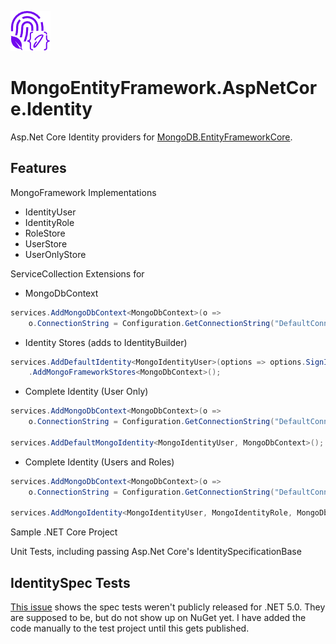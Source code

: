![alt text](https://raw.githubusercontent.com/jcamp-code/MongoEntityFramework.AspNetCore.Identity/main/assets/mongoidentity_logo_64x64.png "Mongo Identity")

# MongoEntityFramework.AspNetCore.Identity
Asp.Net Core Identity providers for [MongoDB.EntityFrameworkCore](https://github.com/mongodb/mongo-efcore-provider).

## Features
MongoFramework Implementations
- IdentityUser
- IdentityRole
- RoleStore
- UserStore
- UserOnlyStore

ServiceCollection Extensions for
- MongoDbContext
````cs
services.AddMongoDbContext<MongoDbContext>(o =>
    o.ConnectionString = Configuration.GetConnectionString("DefaultConnection"));
````

- Identity Stores (adds to IdentityBuilder)
````cs
services.AddDefaultIdentity<MongoIdentityUser>(options => options.SignIn.RequireConfirmedAccount = true)
    .AddMongoFrameworkStores<MongoDbContext>();
````

- Complete Identity (User Only)
````cs
services.AddMongoDbContext<MongoDbContext>(o =>
    o.ConnectionString = Configuration.GetConnectionString("DefaultConnection"));

services.AddDefaultMongoIdentity<MongoIdentityUser, MongoDbContext>();
````

- Complete Identity (Users and Roles)
````cs
services.AddMongoDbContext<MongoDbContext>(o =>
    o.ConnectionString = Configuration.GetConnectionString("DefaultConnection"));

services.AddMongoIdentity<MongoIdentityUser, MongoIdentityRole, MongoDbContext>();
````

Sample .NET Core Project

Unit Tests, including passing Asp.Net Core's IdentitySpecificationBase

## IdentitySpec Tests
[This issue](https://github.com/dotnet/aspnetcore/issues/27873) shows the spec tests weren't
publicly released for .NET 5.0.  They are supposed to be, but do not show up on NuGet yet.
I have added the code manually to the test project until this gets published.

